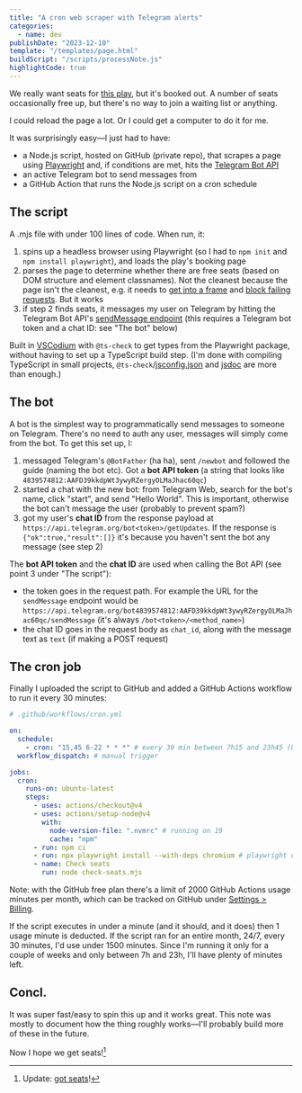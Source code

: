 ```yaml
---
title: "A cron web scraper with Telegram alerts"
categories:
  - name: dev
publishDate: "2023-12-10"
template: "/templates/page.html"
buildScript: "/scripts/processNote.js"
highlightCode: true
---
```


We really want seats for [this play](https://theatredecarouge.ch/spectacle/lusage-du-monde/), but it's booked out. A number of seats occasionally free up, but there's no way to join a waiting list or anything.

I could reload the page a lot. Or I could get a computer to do it for me.

It was surprisingly easy—I just had to have:

- a Node.js script, hosted on GitHub (private repo), that scrapes a page using [Playwright](https://github.com/microsoft/playwright) and, if conditions are met, hits the [Telegram Bot API](https://core.telegram.org/bots/api)
- an active Telegram bot to send messages from
- a GitHub Action that runs the Node.js script on a cron schedule

## The script

A .mjs file with under 100 lines of code. When run, it:

1. spins up a headless browser using Playwright (so I had to `npm init` and `npm install playwright`), and loads the play's booking page
2. parses the page to determine whether there are free seats (based on DOM structure and element classnames). Not the cleanest because the page isn't the cleanest, e.g. it needs to [get into a frame](https://playwright.dev/docs/api/class-elementhandle#element-handle-content-frame) and [block failing requests](https://playwright.dev/docs/network#abort-requests). But it works
3. if step 2 finds seats, it messages my user on Telegram by hitting the Telegram Bot API's [sendMessage endpoint](https://core.telegram.org/bots/api#sendmessage) (this requires a Telegram bot token and a chat ID: see "The bot" below)

Built in [VSCodium](https://github.com/VSCodium/vscodium) with `@ts-check` to get types from the Playwright package, without having to set up a TypeScript build step. (I'm done with compiling TypeScript in small projects, `@ts-check`/[jsconfig.json](https://www.typescriptlang.org/docs/handbook/tsconfig-json.html) and [jsdoc](https://www.typescriptlang.org/docs/handbook/jsdoc-supported-types.html) are more than enough.)

## The bot

A bot is the simplest way to programmatically send messages to someone on Telegram. There's no need to auth any user, messages will simply come from the bot. To get this set up, I:

1. messaged Telegram's `@BotFather` (ha ha), sent `/newbot` and followed the guide (naming the bot etc). Got a **bot API token** (a string that looks like `4839574812:AAFD39kkdpWt3ywyRZergyOLMaJhac60qc`)
2. started a chat with the new bot: from Telegram Web, search for the bot's name, click "start", and send "Hello World". This is important, otherwise the bot can't message the user (probably to prevent spam?)
3. got my user's **chat ID** from the response payload at `https://api.telegram.org/bot<token>/getUpdates`. If the response is `{"ok":true,"result":[]}` it's because you haven't sent the bot any message (see step 2)

The **bot API token** and the **chat ID** are used when calling the Bot API (see point 3 under "The script"):

- the token goes in the request path. For example the URL for the `sendMessage` endpoint would be `https://api.telegram.org/bot4839574812:AAFD39kkdpWt3ywyRZergyOLMaJhac60qc/sendMessage` (it's always `/bot<token>/<method_name>`)
- the chat ID goes in the request body as `chat_id`, along with the message text as `text` (if making a POST request)

## The cron job

Finally I uploaded the script to GitHub and added a GitHub Actions workflow to run it every 30 minutes:

```yml
# .github/workflows/cron.yml

on:
  schedule:
    - cron: "15,45 6-22 * * *" # every 30 min between 7h15 and 23h45 (UTC+1)
  workflow_dispatch: # manual trigger

jobs:
  cron:
    runs-on: ubuntu-latest
    steps:
      - uses: actions/checkout@v4
      - uses: actions/setup-node@v4
        with:
          node-version-file: ".nvmrc" # running on 19
          cache: "npm"
      - run: npm ci
      - run: npx playwright install --with-deps chromium # playwright deps
      - name: Check seats
        run: node check-seats.mjs
```

Note: with the GitHub free plan there's a limit of 2000 GitHub Actions usage minutes per month, which can be tracked on GitHub under [Settings > Billing](https://github.com/settings/billing/summary#usage).

If the script executes in under a minute (and it should, and it does) then 1 usage minute is deducted. If the script ran for an entire month, 24/7, every 30 minutes, I'd use under 1500 minutes. Since I'm running it only for a couple of weeks and only between 7h and 23h, I'll have plenty of minutes left.

## Concl.

It was super fast/easy to spin this up and it works great. This note was mostly to document how the thing roughly works—I'll probably build more of these in the future.

Now I hope we get seats![^1]

[^1]: Update: [got seats](/notes/weeknote-38-setting-off/)!
